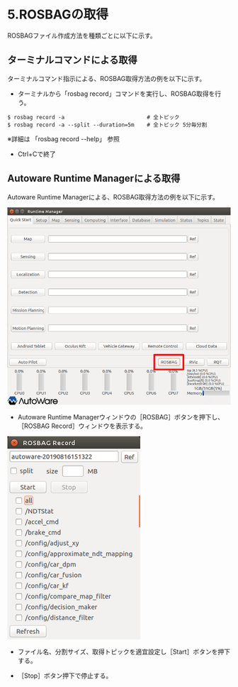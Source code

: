 # 5.ROSBAGの取得

ROSBAGファイル作成方法を種類ごとに以下に示す。



## ターミナルコマンドによる取得

ターミナルコマンド指示による、ROSBAG取得方法の例を以下に示す。

- ターミナルから「rosbag record」コマンドを実行し、ROSBAG取得を行う。

```command
$ rosbag record -a                          # 全トピック
$ rosbag record -a --split --duration=5m    # 全トピック 5分毎分割
```

※詳細は 「rosbag record --help」 参照

- Ctrl+Cで終了



## Autoware Runtime Managerによる取得

Autoware Runtime Managerによる、ROSBAG取得方法の例を以下に示す。

![img](../img/0500/rosbgaw1.png)

- Autoware Runtime Managerウィンドウの［ROSBAG］ボタンを押下し、［ROSBAG Record］ウィンドウを表示する。



![img](../img/0500/rosbgaw2.png)

- ファイル名、分割サイズ、取得トピックを適宜設定し［Start］ボタンを押下する。

- ［Stop］ボタン押下で停止する。



